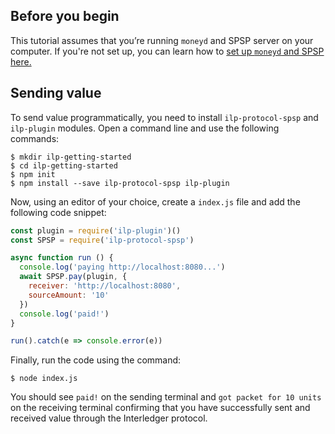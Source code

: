 ## Before you begin

This tutorial assumes that you’re running `moneyd` and SPSP server on your computer.
If you're not set up, you can learn how to [set up `moneyd` and SPSP here.](getting-started.html)


## Sending value

To send value programmatically, you need to install `ilp-protocol-spsp` and `ilp-plugin` modules.
Open a command line and use the following commands:

```shell
$ mkdir ilp-getting-started
$ cd ilp-getting-started
$ npm init
$ npm install --save ilp-protocol-spsp ilp-plugin
```

Now, using an editor of your choice, create a `index.js` file and add the following code snippet:

```js
const plugin = require('ilp-plugin')()
const SPSP = require('ilp-protocol-spsp')

async function run () {
  console.log('paying http://localhost:8080...')
  await SPSP.pay(plugin, {
    receiver: 'http://localhost:8080',
    sourceAmount: '10'
  })
  console.log('paid!')
}

run().catch(e => console.error(e))
```

Finally, run the code using the command:

```shell
$ node index.js
```

You should see `paid!` on the sending terminal and `got packet for 10 units` on the receiving terminal confirming
that you have successfully sent and received value through the Interledger protocol.

